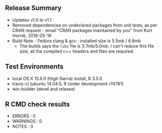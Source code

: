 ## Release Summary

* Updates v1.0 to v1.1
* Removed dependencies on undeclared packages from unit tests, as per CRAN request - email "CRAN packages maintained by you" from Kurt Hornik, 2018-05-18
* Build Note - Fedora clang & gcc  : installed size is 5.5mb / 6.8mb
  - The builds says the `libs` file is 3.7mb/5.0mb. I can't reduce this file size, all the compiled c++ headers and files are required. 

## Test Environments

* local OS X 15.6.0 (High Sierra) install, R 3.5.0
* travis-ci (ubuntu 14.04.5, R Under development r74781)
* win-builder (devel and release)


## R CMD check results

* ERRORS : 0 
* WARNINGS : 0
* NOTES : 0
